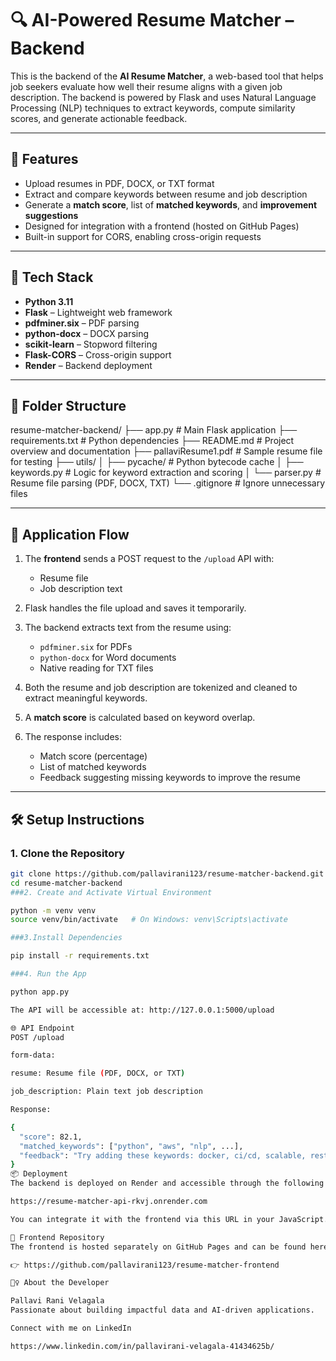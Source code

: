 # 🔍 AI-Powered Resume Matcher – Backend

This is the backend of the **AI Resume Matcher**, a web-based tool that helps job seekers evaluate how well their resume aligns with a given job description. The backend is powered by Flask and uses Natural Language Processing (NLP) techniques to extract keywords, compute similarity scores, and generate actionable feedback.

---

## 🚀 Features

- Upload resumes in PDF, DOCX, or TXT format
- Extract and compare keywords between resume and job description
- Generate a **match score**, list of **matched keywords**, and **improvement suggestions**
- Designed for integration with a frontend (hosted on GitHub Pages)
- Built-in support for CORS, enabling cross-origin requests

---

## 🧠 Tech Stack

- **Python 3.11**
- **Flask** – Lightweight web framework
- **pdfminer.six** – PDF parsing
- **python-docx** – DOCX parsing
- **scikit-learn** – Stopword filtering
- **Flask-CORS** – Cross-origin support
- **Render** – Backend deployment

---

## 📁 Folder Structure
resume-matcher-backend/
├── app.py # Main Flask application
├── requirements.txt # Python dependencies
├── README.md # Project overview and documentation
├── pallaviResume1.pdf # Sample resume file for testing
├── utils/
│ ├── pycache/ # Python bytecode cache
│ ├── keywords.py # Logic for keyword extraction and scoring
│ └── parser.py # Resume file parsing (PDF, DOCX, TXT)
└── .gitignore # Ignore unnecessary files


---

## 🔄 Application Flow

1. The **frontend** sends a POST request to the `/upload` API with:
   - Resume file
   - Job description text

2. Flask handles the file upload and saves it temporarily.

3. The backend extracts text from the resume using:
   - `pdfminer.six` for PDFs
   - `python-docx` for Word documents
   - Native reading for TXT files

4. Both the resume and job description are tokenized and cleaned to extract meaningful keywords.

5. A **match score** is calculated based on keyword overlap.

6. The response includes:
   - Match score (percentage)
   - List of matched keywords
   - Feedback suggesting missing keywords to improve the resume

---

## 🛠️ Setup Instructions

### 1. Clone the Repository

```bash
git clone https://github.com/pallavirani123/resume-matcher-backend.git
cd resume-matcher-backend
###2. Create and Activate Virtual Environment

python -m venv venv
source venv/bin/activate   # On Windows: venv\Scripts\activate

###3.Install Dependencies

pip install -r requirements.txt

###4. Run the App

python app.py

The API will be accessible at: http://127.0.0.1:5000/upload

🌐 API Endpoint
POST /upload

form-data:

resume: Resume file (PDF, DOCX, or TXT)

job_description: Plain text job description

Response:

{
  "score": 82.1,
  "matched_keywords": ["python", "aws", "nlp", ...],
  "feedback": "Try adding these keywords: docker, ci/cd, scalable, restful"
}
📦 Deployment
The backend is deployed on Render and accessible through the following API base URL:

https://resume-matcher-api-rkvj.onrender.com

You can integrate it with the frontend via this URL in your JavaScript.

📌 Frontend Repository
The frontend is hosted separately on GitHub Pages and can be found here:

👉 https://github.com/pallavirani123/resume-matcher-frontend

🙋‍♀️ About the Developer

Pallavi Rani Velagala
Passionate about building impactful data and AI-driven applications.

Connect with me on LinkedIn

https://www.linkedin.com/in/pallavirani-velagala-41434625b/
